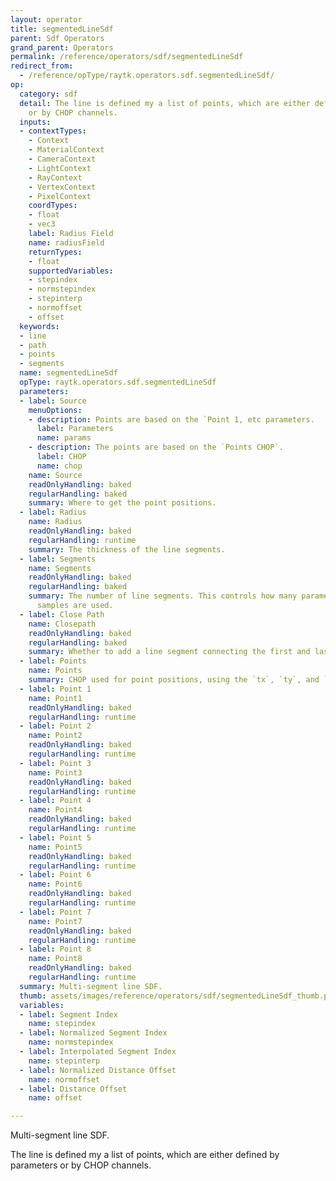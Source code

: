 ```yaml
---
layout: operator
title: segmentedLineSdf
parent: Sdf Operators
grand_parent: Operators
permalink: /reference/operators/sdf/segmentedLineSdf
redirect_from:
  - /reference/opType/raytk.operators.sdf.segmentedLineSdf/
op:
  category: sdf
  detail: The line is defined my a list of points, which are either defined by parameters
    or by CHOP channels.
  inputs:
  - contextTypes:
    - Context
    - MaterialContext
    - CameraContext
    - LightContext
    - RayContext
    - VertexContext
    - PixelContext
    coordTypes:
    - float
    - vec3
    label: Radius Field
    name: radiusField
    returnTypes:
    - float
    supportedVariables:
    - stepindex
    - normstepindex
    - stepinterp
    - normoffset
    - offset
  keywords:
  - line
  - path
  - points
  - segments
  name: segmentedLineSdf
  opType: raytk.operators.sdf.segmentedLineSdf
  parameters:
  - label: Source
    menuOptions:
    - description: Points are based on the `Point 1, etc parameters.
      label: Parameters
      name: params
    - description: The points are based on the `Points CHOP`.
      label: CHOP
      name: chop
    name: Source
    readOnlyHandling: baked
    regularHandling: baked
    summary: Where to get the point positions.
  - label: Radius
    name: Radius
    readOnlyHandling: baked
    regularHandling: runtime
    summary: The thickness of the line segments.
  - label: Segments
    name: Segments
    readOnlyHandling: baked
    regularHandling: baked
    summary: The number of line segments. This controls how many parameters or CHOP
      samples are used.
  - label: Close Path
    name: Closepath
    readOnlyHandling: baked
    regularHandling: baked
    summary: Whether to add a line segment connecting the first and last points.
  - label: Points
    name: Points
    summary: CHOP used for point positions, using the `tx`, `ty`, and `tz` channels
  - label: Point 1
    name: Point1
    readOnlyHandling: baked
    regularHandling: runtime
  - label: Point 2
    name: Point2
    readOnlyHandling: baked
    regularHandling: runtime
  - label: Point 3
    name: Point3
    readOnlyHandling: baked
    regularHandling: runtime
  - label: Point 4
    name: Point4
    readOnlyHandling: baked
    regularHandling: runtime
  - label: Point 5
    name: Point5
    readOnlyHandling: baked
    regularHandling: runtime
  - label: Point 6
    name: Point6
    readOnlyHandling: baked
    regularHandling: runtime
  - label: Point 7
    name: Point7
    readOnlyHandling: baked
    regularHandling: runtime
  - label: Point 8
    name: Point8
    readOnlyHandling: baked
    regularHandling: runtime
  summary: Multi-segment line SDF.
  thumb: assets/images/reference/operators/sdf/segmentedLineSdf_thumb.png
  variables:
  - label: Segment Index
    name: stepindex
  - label: Normalized Segment Index
    name: normstepindex
  - label: Interpolated Segment Index
    name: stepinterp
  - label: Normalized Distance Offset
    name: normoffset
  - label: Distance Offset
    name: offset

---
```



Multi-segment line SDF.

The line is defined my a list of points, which are either defined by parameters or by CHOP channels.